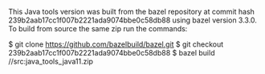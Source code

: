 This Java tools version was built from the bazel repository at commit hash 239b2aab17cc1f007b2221ada9074bbe0c58db88
using bazel version 3.3.0.
To build from source the same zip run the commands:

$ git clone https://github.com/bazelbuild/bazel.git
$ git checkout 239b2aab17cc1f007b2221ada9074bbe0c58db88
$ bazel build //src:java_tools_java11.zip

